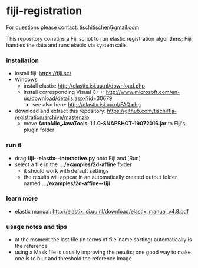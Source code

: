 # fiji-registration

For questions please contact: tischitischer@gmail.com

This repository conatins a Fiji script to run elastix registration algorithms; Fiji handles the data and runs elastix via system calls.

### installation

- install fiji: https://fiji.sc/
- Windows
  - install elastix: http://elastix.isi.uu.nl/download.php
  - install corresponding Visual C++: http://www.microsoft.com/en-us/download/details.aspx?id=30679
    - see also here: http://elastix.isi.uu.nl/FAQ.php
- download and extract this repository: https://github.com/tischi/fiji-registration/archive/master.zip
  - move __AutoMic_JavaTools-1.1.0-SNAPSHOT-19072016.jar__ to Fiji's plugin folder

### run it

- drag __fiji--elastix--interactive.py__ onto Fiji and [Run]
- select a file in the __.../examples/2d-affine__ folder 
  - it should work with default settings
  - the results will appear in an automatically created output folder named __.../examples/2d-affine--fiji__

### learn more

- elastix manual: http://elastix.isi.uu.nl/download/elastix_manual_v4.8.pdf

### usage notes and tips

- at the moment the last file (in terms of file-name sorting) automatically is the reference
- using a Mask file is usually improving the results; one good way to make one is to blur and threshold the reference image
